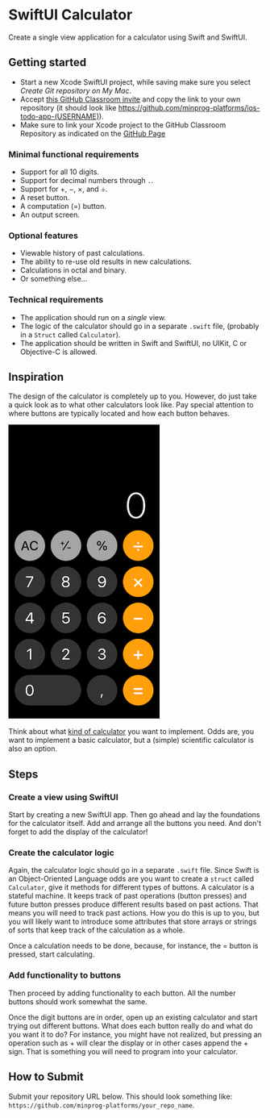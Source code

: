 # SwiftUI Calculator

Create a single view application for a calculator using Swift and SwiftUI.


## Getting started

- Start a new Xcode SwiftUI project, while saving make sure you select _Create Git repository on My Mac_.
- Accept [this GitHub Classroom invite](https://classroom.github.com/a/9O2ynG8n) and copy the link to your own repository (it should look like https://github.com/minprog-platforms/ios-todo-app-(USERNAME)).
- Make sure to link your Xcode project to the GitHub Classroom Repository as indicated on the [GitHub Page](/ios/30github/index.md)


### Minimal functional requirements

* Support for all 10 digits.
* Support for decimal numbers through `.`.
* Support for $+$, $-$, $\times$, and $\div$.
* A reset button.
* A computation ($=$) button.
* An output screen.


### Optional features

* Viewable history of past calculations.
* The ability to re-use old results in new calculations.
* Calculations in octal and binary.
* Or something else...


### Technical requirements

* The application should run on a *single* view.
* The logic of the calculator should go in a separate `.swift` file, (probably in a `Struct` called `Calculator`).
* The application should be written in Swift and SwiftUI, no UIKit, C or Objective-C is allowed.


## Inspiration

The design of the calculator is completely up to you. However, do just take a quick look
as to what other calculators look like. Pay special attention to where buttons are
typically located and how each button behaves.

![calculator image](calculator.jpeg)

Think about what [kind of calculator](https://www.rankred.com/different-types-of-calculators/) you want to implement.
Odds are, you want to implement a basic calculator, but a (simple) scientific calculator is also an option.

## Steps


### Create a view using SwiftUI
Start by creating a new SwiftUI app. Then go ahead and lay the foundations for the calculator itself. Add and arrange
all the buttons you need. And don't forget to add the display of the calculator!

### Create the calculator logic

Again, the calculator logic should go in a separate `.swift` file. Since Swift is an Object-Oriented Language odds are
you want to create a `struct` called `Calculator`, give it methods for different types of buttons.
A calculator is a stateful machine. It keeps track of past operations (button presses) and future button presses produce
different results based on past actions. That means you will need to track past actions. How you do this is up to you,
but you will likely want to introduce some attributes that store arrays or strings of sorts that keep track of the
calculation as a whole.

Once a calculation needs to be done, because, for instance, the $=$ button is pressed, start calculating.

### Add functionality to buttons

Then proceed by adding functionality to each button. All the number buttons should work somewhat the same.

Once the digit buttons are in order, open up an existing calculator and start trying out different buttons. What does
each button really do and what do you want it to do? For instance, you might have not realized, but pressing an operation
such as $+$ will clear the display or in other cases append the $+$ sign. That is something you will need to program
into your calculator.


## How to Submit

Submit your repository URL below. This should look something like: `https://github.com/minprog-platforms/your_repo_name`.